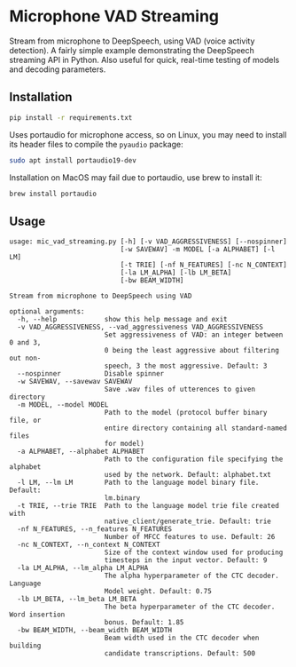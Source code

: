 # Microphone VAD Streaming

Stream from microphone to DeepSpeech, using VAD (voice activity detection). A fairly simple example demonstrating the DeepSpeech streaming API in Python. Also useful for quick, real-time testing of models and decoding parameters.

## Installation

```bash
pip install -r requirements.txt
```

Uses portaudio for microphone access, so on Linux, you may need to install its header files to compile the `pyaudio` package:

```bash
sudo apt install portaudio19-dev
```

Installation on MacOS may fail due to portaudio, use brew to install it:

```bash
brew install portaudio
```

## Usage

```
usage: mic_vad_streaming.py [-h] [-v VAD_AGGRESSIVENESS] [--nospinner]
                            [-w SAVEWAV] -m MODEL [-a ALPHABET] [-l LM]
                            [-t TRIE] [-nf N_FEATURES] [-nc N_CONTEXT]
                            [-la LM_ALPHA] [-lb LM_BETA]
                            [-bw BEAM_WIDTH]

Stream from microphone to DeepSpeech using VAD

optional arguments:
  -h, --help            show this help message and exit
  -v VAD_AGGRESSIVENESS, --vad_aggressiveness VAD_AGGRESSIVENESS
                        Set aggressiveness of VAD: an integer between 0 and 3,
                        0 being the least aggressive about filtering out non-
                        speech, 3 the most aggressive. Default: 3
  --nospinner           Disable spinner
  -w SAVEWAV, --savewav SAVEWAV
                        Save .wav files of utterences to given directory
  -m MODEL, --model MODEL
                        Path to the model (protocol buffer binary file, or
                        entire directory containing all standard-named files
                        for model)
  -a ALPHABET, --alphabet ALPHABET
                        Path to the configuration file specifying the alphabet
                        used by the network. Default: alphabet.txt
  -l LM, --lm LM        Path to the language model binary file. Default:
                        lm.binary
  -t TRIE, --trie TRIE  Path to the language model trie file created with
                        native_client/generate_trie. Default: trie
  -nf N_FEATURES, --n_features N_FEATURES
                        Number of MFCC features to use. Default: 26
  -nc N_CONTEXT, --n_context N_CONTEXT
                        Size of the context window used for producing
                        timesteps in the input vector. Default: 9
  -la LM_ALPHA, --lm_alpha LM_ALPHA
                        The alpha hyperparameter of the CTC decoder. Language
                        Model weight. Default: 0.75
  -lb LM_BETA, --lm_beta LM_BETA
                        The beta hyperparameter of the CTC decoder. Word insertion
                        bonus. Default: 1.85
  -bw BEAM_WIDTH, --beam_width BEAM_WIDTH
                        Beam width used in the CTC decoder when building
                        candidate transcriptions. Default: 500
```
